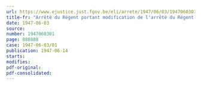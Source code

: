 ```yaml
---
url: https://www.ejustice.just.fgov.be/eli/arrete/1947/06/03/1947060301/justel
title-fr: "Arrêté du Régent portant modification de l'arrêté du Régent du 26 mai 1945 organique du fonds provisoire de soutien des chômeurs"
date: 1947-06-03
source:
number: 1947060301
page: 888888
case: 1947-06-03/01
publication: 1947-06-14
starts:
modifies:
pdf-original:
pdf-consolidated:
---
```


